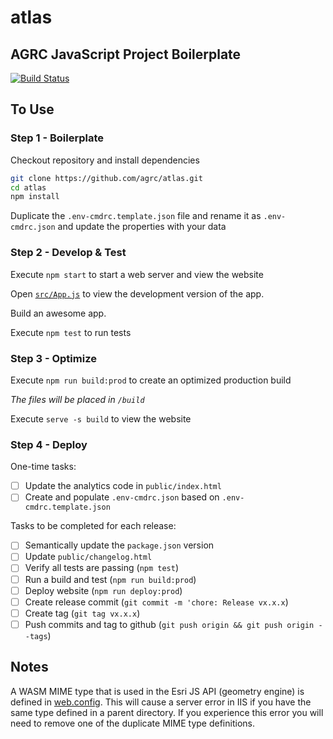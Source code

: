 # atlas

## AGRC JavaScript Project Boilerplate

[![Build Status](https://travis-ci.com/agrc/atlas.svg?branch=master)](https://travis-ci.com/agrc/atlas)

## To Use

### Step 1 - Boilerplate

Checkout repository and install dependencies

```bash
git clone https://github.com/agrc/atlas.git
cd atlas
npm install
```

Duplicate the `.env-cmdrc.template.json` file and rename it as `.env-cmdrc.json` and update the properties with your data

### Step 2 - Develop & Test

Execute `npm start` to start a web server and view the website

Open [`src/App.js`](src/App.js) to view the development version of the app.

Build an awesome app.

Execute `npm test` to run tests

### Step 3 - Optimize

Execute `npm run build:prod` to create an optimized production build

_The files will be placed in `/build`_

Execute `serve -s build` to view the website

### Step 4 - Deploy

One-time tasks:

- [ ] Update the analytics code in `public/index.html`
- [ ] Create and populate `.env-cmdrc.json` based on `.env-cmdrc.template.json`

Tasks to be completed for each release:

- [ ] Semantically update the `package.json` version
- [ ] Update `public/changelog.html`
- [ ] Verify all tests are passing (`npm test`)
- [ ] Run a build and test (`npm run build:prod`)
- [ ] Deploy website (`npm run deploy:prod`)
- [ ] Create release commit (`git commit -m 'chore: Release vx.x.x`)
- [ ] Create tag (`git tag vx.x.x`)
- [ ] Push commits and tag to github (`git push origin && git push origin --tags`)

## Notes

A WASM MIME type that is used in the Esri JS API (geometry engine) is defined in [web.config](_src/web.config). This will cause a server error in IIS if you have the same type defined in a parent directory. If you experience this error you will need to remove one of the duplicate MIME type definitions.
